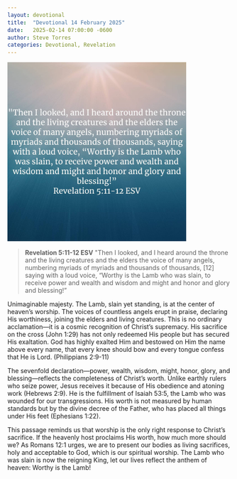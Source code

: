 ```yaml
---
layout: devotional
title:  "Devotional 14 February 2025"
date:   2025-02-14 07:00:00 -0600
author: Steve Torres
categories: Devotional, Revelation
---
```

<img src="https://github.com/ElEsteeb/ElEsteeb.github.io/blob/main/images/devotionals/Rev-5_11-12.jpg?raw=true" alt="Revelation 5:11-12.jpg" style="max-width: 80%; height: auto;">

>**Revelation 5:11-12 ESV**
>"Then I looked, and I heard around the throne and the living creatures and the elders the voice of many angels, numbering myriads of myriads and thousands of thousands, [12] saying with a loud voice, “Worthy is the Lamb who was slain, to receive power and wealth and wisdom and might and honor and glory and blessing!”

Unimaginable majesty. The Lamb, slain yet standing, is at the center of heaven’s worship. The voices of countless angels erupt in praise, declaring His worthiness, joining the elders and living creatures. This is no ordinary acclamation—it is a cosmic recognition of Christ’s supremacy. His sacrifice on the cross (John 1:29) has not only redeemed His people but has secured His exaltation. God has highly exalted Him and bestowed on Him the name above every name, that every knee should bow and every tongue confess that He is Lord. (Philippians 2:9-11)

The sevenfold declaration—power, wealth, wisdom, might, honor, glory, and blessing—reflects the completeness of Christ’s worth. Unlike earthly rulers who seize power, Jesus receives it because of His obedience and atoning work (Hebrews 2:9). He is the fulfillment of Isaiah 53:5, the Lamb who was wounded for our transgressions. His worth is not measured by human standards but by the divine decree of the Father, who has placed all things under His feet (Ephesians 1:22).

This passage reminds us that worship is the only right response to Christ’s sacrifice. If the heavenly host proclaims His worth, how much more should we? As Romans 12:1 urges, we are to present our bodies as living sacrifices, holy and acceptable to God, which is our spiritual worship. The Lamb who was slain is now the reigning King, let our lives reflect the anthem of heaven: Worthy is the Lamb!



